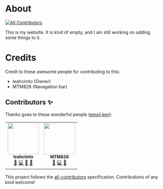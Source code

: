 # About 
<!-- ALL-CONTRIBUTORS-BADGE:START - Do not remove or modify this section -->
[![All Contributors](https://img.shields.io/badge/all_contributors-2-orange.svg?style=flat-square)](#contributors-)
<!-- ALL-CONTRIBUTORS-BADGE:END -->
This is my website. It is kind of empty, and I am still working on adding some things to it.

# Credits
Credit to these awesome people for contributing to this:
- leahcimto (Owner)
- MTM828 (Navagation bar)

## Contributors ✨

Thanks goes to these wonderful people ([emoji key](https://allcontributors.org/docs/en/emoji-key)):

<!-- ALL-CONTRIBUTORS-LIST:START - Do not remove or modify this section -->
<!-- prettier-ignore-start -->
<!-- markdownlint-disable -->
<table>
  <tr>
    <td align="center"><a href="https://leahcimto.github.io"><img src="https://avatars0.githubusercontent.com/u/68165163?v=4" width="100px;" alt=""/><br /><sub><b>leahcimto</b></sub></a><br /><a href="#ideas-leahcimto" title="Ideas, Planning, & Feedback">🤔</a> <a href="https://github.com/leahcimto/leahcimto.github.io/commits?author=leahcimto" title="Code">💻</a> <a href="#design-leahcimto" title="Design">🎨</a> <a href="https://github.com/leahcimto/leahcimto.github.io/issues?q=author%3Aleahcimto" title="Bug reports">🐛</a></td>
    <td align="center"><a href="http://mtm828.github.io"><img src="https://avatars1.githubusercontent.com/u/71281115?v=4" width="100px;" alt=""/><br /><sub><b>MTM828</b></sub></a><br /><a href="#ideas-MTM828" title="Ideas, Planning, & Feedback">🤔</a> <a href="https://github.com/leahcimto/leahcimto.github.io/commits?author=MTM828" title="Code">💻</a> <a href="#design-MTM828" title="Design">🎨</a></td>
  </tr>
</table>

<!-- markdownlint-enable -->
<!-- prettier-ignore-end -->
<!-- ALL-CONTRIBUTORS-LIST:END -->

This project follows the [all-contributors](https://github.com/all-contributors/all-contributors) specification. Contributions of any kind welcome!